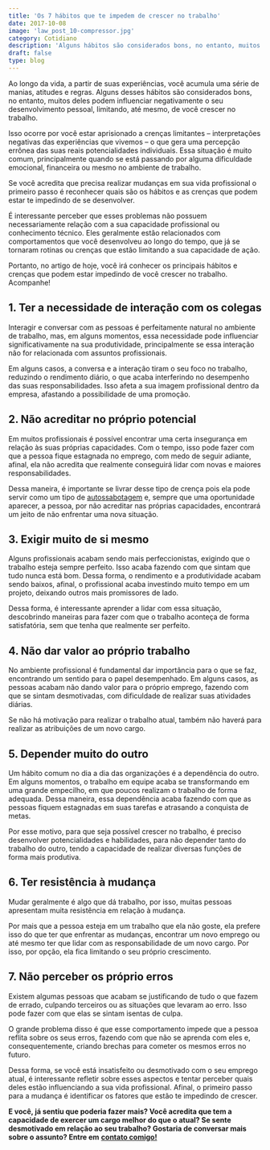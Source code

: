 ```yaml
---
title: 'Os 7 hábitos que te impedem de crescer no trabalho'
date: 2017-10-08
image: 'law_post_10-compressor.jpg'
category: Cotidiano
description: 'Alguns hábitos são considerados bons, no entanto, muitos deles podem influenciar negativamente o seu desenvolvimento, limitando você crescer no trabalho'
draft: false
type: blog
---
```


Ao longo da vida, a partir de suas experiências, você acumula uma série de manias, atitudes e regras. Alguns desses hábitos são considerados bons, no entanto, muitos deles podem influenciar negativamente o seu desenvolvimento pessoal, limitando, até mesmo, de você crescer no trabalho.

Isso ocorre por você estar aprisionado a crenças limitantes – interpretações negativas das experiências que vivemos – o que gera uma percepção errônea das suas reais potencialidades individuais. Essa situação é muito comum, principalmente quando se está passando por alguma dificuldade emocional, financeira ou mesmo no ambiente de trabalho.

Se você acredita que precisa realizar mudanças em sua vida profissional o primeiro passo é reconhecer quais são os hábitos e as crenças que podem estar te impedindo de se desenvolver.

É interessante perceber que esses problemas não possuem necessariamente relação com a sua capacidade profissional ou conhecimento técnico. Eles geralmente estão relacionados com comportamentos que você desenvolveu ao longo do tempo, que já se tornaram rotinas ou crenças que estão limitando a sua capacidade de ação.

Portanto, no artigo de hoje, você irá conhecer os principais hábitos e crenças que podem estar impedindo de você crescer no trabalho. Acompanhe!

## **1. Ter a necessidade de interação com os colegas**

Interagir e conversar com as pessoas é perfeitamente natural no ambiente de trabalho, mas, em alguns momentos, essa necessidade pode influenciar significativamente na sua produtividade, principalmente se essa interação não for relacionada com assuntos profissionais.

Em alguns casos, a conversa e a interação tiram o seu foco no trabalho, reduzindo o rendimento diário, o que acaba interferindo no desempenho das suas responsabilidades. Isso afeta a sua imagem profissional dentro da empresa, afastando a possibilidade de uma promoção.

## **2. Não acreditar no próprio potencial**

Em muitos profissionais é possível encontrar uma certa insegurança em relação às suas próprias capacidades. Com o tempo, isso pode fazer com que a pessoa fique estagnada no emprego, com medo de seguir adiante, afinal, ela não acredita que realmente conseguirá lidar com novas e maiores responsabilidades.

Dessa maneira, é importante se livrar desse tipo de crença pois ela pode servir como um tipo de [autossabotagem](/como-evitar-a-autossabotagem/) e, sempre que uma oportunidade aparecer, a pessoa, por não acreditar nas próprias capacidades, encontrará um jeito de não enfrentar uma nova situação.

## **3. Exigir muito de si mesmo**

Alguns profissionais acabam sendo mais perfeccionistas, exigindo que o trabalho esteja sempre perfeito. Isso acaba fazendo com que sintam que tudo nunca está bom. Dessa forma, o rendimento e a produtividade acabam sendo baixos, afinal, o profissional acaba investindo muito tempo em um projeto, deixando outros mais promissores de lado.

Dessa forma, é interessante aprender a lidar com essa situação, descobrindo maneiras para fazer com que o trabalho aconteça de forma satisfatória, sem que tenha que realmente ser perfeito.

## **4. Não dar valor ao próprio trabalho**

No ambiente profissional é fundamental dar importância para o que se faz, encontrando um sentido para o papel desempenhado. Em alguns casos, as pessoas acabam não dando valor para o próprio emprego, fazendo com que se sintam desmotivadas, com dificuldade de realizar suas atividades diárias.

Se não há motivação para realizar o trabalho atual, também não haverá para realizar as atribuições de um novo cargo.

## **5. Depender muito do outro**

Um hábito comum no dia a dia das organizações é a dependência do outro. Em alguns momentos, o trabalho em equipe acaba se transformando em uma grande empecilho, em que poucos realizam o trabalho de forma adequada. Dessa maneira, essa dependência acaba fazendo com que as pessoas fiquem estagnadas em suas tarefas e atrasando a conquista de metas.

Por esse motivo, para que seja possível crescer no trabalho, é preciso desenvolver potencialidades e habilidades, para não depender tanto do trabalho do outro, tendo a capacidade de realizar diversas funções de forma mais produtiva.

## **6. Ter resistência à mudança**

Mudar geralmente é algo que dá trabalho, por isso, muitas pessoas apresentam muita resistência em relação à mudança.

Por mais que a pessoa esteja em um trabalho que ela não goste, ela prefere isso do que ter que enfrentar as mudanças, encontrar um novo emprego ou até mesmo ter que lidar com as responsabilidade de um novo cargo. Por isso, por opção, ela fica limitando o seu próprio crescimento.

## **7. Não perceber os próprio erros**

Existem algumas pessoas que acabam se justificando de tudo o que fazem de errado, culpando terceiros ou as situações que levaram ao erro. Isso pode fazer com que elas se sintam isentas de culpa.

O grande problema disso é que esse comportamento impede que a pessoa reflita sobre os seus erros, fazendo com que não se aprenda com eles e, consequentemente, criando brechas para cometer os mesmos erros no futuro.

Dessa forma, se você está insatisfeito ou desmotivado com o seu emprego atual, é interessante refletir sobre esses aspectos e tentar perceber quais deles estão influenciando a sua vida profissional. Afinal, o primeiro passo para a mudança é identificar os fatores que estão te impedindo de crescer.

**E você, já sentiu que poderia fazer mais? Você acredita que tem a capacidade de exercer um cargo melhor do que o atual? Se sente desmotivado em relação ao seu trabalho? Gostaria de conversar mais sobre o assunto? Entre em** [**contato comigo!**](/contato/)

